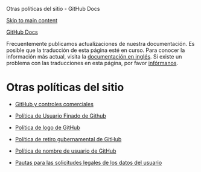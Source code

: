 Otras políticas del sitio - GitHub Docs

[Skip to main content](#main-content)

[](/es)[GitHub Docs](/es)

Frecuentemente publicamos actualizaciones de nuestra documentación. Es posible que la traducción de esta página esté en curso. Para conocer la información más actual, visita la [documentación en inglés](/en). Si existe un problema con las traducciones en esta página, por favor [infórmanos](https://github.com/contact?form[subject]=translation%20issue%20on%20docs.github.com&form[comments]=).

Otras políticas del sitio
==========

* [GitHub y controles comerciales](/es/site-policy/other-site-policies/github-and-trade-controls)

* [Política de Usuario Finado de Github](/es/site-policy/other-site-policies/github-deceased-user-policy)

* [Política de logo de GitHub](/es/site-policy/other-site-policies/github-logo-policy)

* [Política de retiro gubernamental de GitHub](/es/site-policy/other-site-policies/github-government-takedown-policy)

* [Política de nombre de usuario de GitHub](/es/site-policy/other-site-policies/github-username-policy)

* [Pautas para las solicitudes legales de los datos del usuario](/es/site-policy/other-site-policies/guidelines-for-legal-requests-of-user-data)
